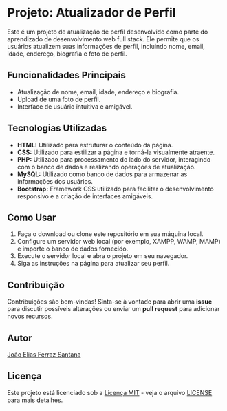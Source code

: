 # Projeto: Atualizador de Perfil

Este é um projeto de atualização de perfil desenvolvido como parte do aprendizado de desenvolvimento web full stack. Ele permite que os usuários atualizem suas informações de perfil, incluindo nome, email, idade, endereço, biografia e foto de perfil.

## Funcionalidades Principais

- Atualização de nome, email, idade, endereço e biografia.
- Upload de uma foto de perfil.
- Interface de usuário intuitiva e amigável.

## Tecnologias Utilizadas

- **HTML:** Utilizado para estruturar o conteúdo da página.
- **CSS:** Utilizado para estilizar a página e torná-la visualmente atraente.
- **PHP:** Utilizado para processamento do lado do servidor, interagindo com o banco de dados e realizando operações de atualização.
- **MySQL:** Utilizado como banco de dados para armazenar as informações dos usuários.
- **Bootstrap:** Framework CSS utilizado para facilitar o desenvolvimento responsivo e a criação de interfaces amigáveis.

## Como Usar

1. Faça o download ou clone este repositório em sua máquina local.
2. Configure um servidor web local (por exemplo, XAMPP, WAMP, MAMP) e importe o banco de dados fornecido.
3. Execute o servidor local e abra o projeto em seu navegador.
4. Siga as instruções na página para atualizar seu perfil.

## Contribuição

Contribuições são bem-vindas! Sinta-se à vontade para abrir uma **issue** para discutir possíveis alterações ou enviar um **pull request** para adicionar novos recursos.

## Autor

[João Elias Ferraz Santana](https://www.linkedin.com/in/jo%C3%A3o-elias-ferraz-santana-9a47a218a/)

## Licença

Este projeto está licenciado sob a [Licença MIT](https://opensource.org/licenses/MIT) - veja o arquivo [LICENSE](LICENSE) para mais detalhes.
